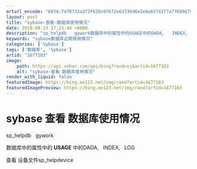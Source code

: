 ```yaml
---
arturl_encode: "6874:7470733a2f2f626c6f672e6373646e2e6e65742f7a77686679:792f61727469636c652f64657461696c732f31363737313033"
layout: post
title: "sybase-查看-数据库使用情况"
date: 2018-08-13 17:23:44 +0800
description: "sp_helpdb   gywork数据库中的属性中的USAGE中的DADA,   INDEX,  "
keywords: "sybase数据库近期使用情况"
categories: ['Sybase']
tags: ['数据库', 'Sybase']
artid: "1677103"
image:
    path: https://api.vvhan.com/api/bing?rand=sj&artid=1677103
    alt: "sybase-查看-数据库使用情况"
render_with_liquid: false
featuredImage: https://bing.ee123.net/img/rand?artid=1677103
featuredImagePreview: https://bing.ee123.net/img/rand?artid=1677103
---
```


# sybase 查看 数据库使用情况

sp\_helpdb   gywork

数据库中的属性中的
**USAGE**
中的DADA,   INDEX,   LOG

查看 设备文件sp\_helpdevice